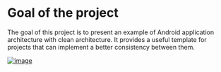 # Goal of the project

The goal of this project is to present an example of Android application architecture with clean architecture. It provides a useful template for projects that can implement a better consistency between them.

[![image](https://user-images.githubusercontent.com/12018208/169545684-2146696a-421e-49d2-8d69-859925ff6ea0.png)
](https://www.google.com/url?sa=i&url=https%3A%2F%2Fwww.adimeo.com%2Fblog%2Fforum-php-2019-clean-architecture&psig=AOvVaw1KxhwnkzDO3uTEFgIW0TrE&ust=1653142082611000&source=images&cd=vfe&ved=0CAwQjRxqFwoTCNDF66eg7vcCFQAAAAAdAAAAABAD)
